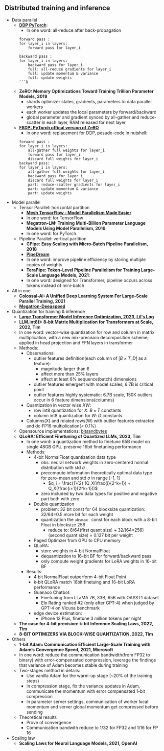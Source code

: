 
## Distributed training and inference

- Data parallel
    - **[DDP PyTorch](https://pytorch.org/tutorials/intermediate/ddp_tutorial.html)**: 
        - In one word: all-reduce after back-propagation
        ```
        forward pass :
        for layer_i in layers: 
            forward pass for layer_i
        
        backward pass :
        for layer_i in layers:
            backward pass for layer_i
            full: all-reduce gradients for layer_i
            full: update momentum & variance
            full: update weights
        ```å
        
    - **ZeRO: Memory Optimizations Toward Training Trillion Parameter Models, 2019**
        - shards optimizer states, gradients, parameters to data parallel workers
        - each worker updates the local parameters by forward/backward
        - global parameter and gradient synced by all-gather and reduce-scatter in each layer, RAM released for next layer
    - **[FSDP: PyTorch offical version of ZeRO](https://pytorch.org/blog/introducing-pytorch-fully-sharded-data-parallel-api/)**
        - In one word: replacement for DDP, pesudo-code in nutshell:
        ```
        forward pass :
        for layer_i in layers:
            all-gather full weights for layer_i
            forward pass for layer_i
            discard full weights for layer_i
        backward pass:
        for layer_i in layers:
            all-gather full weights for layer_i
            backward pass for layer_i
            discard full weights for layer_i
            part: reduce-scatter gradients for layer_i
            part: update momentum & variance
            part: update weights
        ```
- Model parallel
    - Tensor Parallel: horizontal partition
        - **[Mesh TensorFlow - Model Parallelism Made Easier](https://github.com/tensorflow/mesh)** 
        - In one word: for TensorFlow
        - **Megatron-LM: Training Multi-Billion Parameter Language Models Using Model Parallelism, 2019**
        - In one word: for PyTorch
    - Pipeline Parallel: vertical partition
        - **GPipe: Easy Scaling with Micro-Batch Pipeline Parallelism, 2018**
        - **[PipeDream](https://github.com/PipedreamHQ/pipedream)** 
        - In one word: improve pipeline efficiency by storing multiple copies of weights
        - **TeraPipe: Token-Level Pipeline Parallelism for Training Large-Scale Language Models, 2021**: 
        - In one word: designed for Transformer, pipeline occurs across tokens instead of mini-batch
- All in one
    - **Colossal-AI: A Unified Deep Learning System For Large-Scale Parallel Training, 2021**
    - **[Megatron-Deepspeed](https://github.com/microsoft/Megatron-DeepSpeed)** 
- Quantization for training & inference
    - **[Large Transformer Model Inference Optimization, 2023, Lil's Log](https://lilianweng.github.io/posts/2023-01-10-inference-optimization/)** 
    - **LLM.int8(): 8-bit Matrix Multiplication for Transformers at Scale, 2022, Tim**
    - In one word: vector-wise quantization for row and column in matrix multiplication, with a new mix-precision decomposition scheme; applied in head projection and FFN layers in transformer
    - Methods:
        - Observations:
          - outlier features definition(each column of $[B \times T, D]$ as a feature): 
            - magnitude larger than 6
            - affect more than 25% layers 
            - affect at least 6% sequence(batch) dimensions
          - outlier features emergent with model scales, 6.7B is critical point
          - outlier features highly systematic: 6.7B scale, 150K outliers occur in 6 feature dimensions(columns)
        - Quantization in vector wise $XW$: 
          - row int8 quantization for $X$: $B \times T$ constants
          - column int8 quantization for $W$: $D$ constants
        - Columns(X) and related rows(W) with outlier features extracted and do FP16 multiplication(< 0.1%)
    - Opensource implementations: [bitsandbytes](https://github.com/TimDettmers/bitsandbytes)
  - **QLoRA: Efficient Finetuning of Quantized LLMs, 2023, Tim**
    - In one word: a quantization method to finetune 65B model on single 48GB GPU, preserve 16bit finetuning performance
    - Methods:
      - 4-bit NormalFloat quantization data type
        - obs: neural network weights in zero-centered normal distribution with std $\sigma$
        - precompute information theoretically optimal data type for zero-mean and std $\sigma$ in range [-1, 1] 
          - $q_i = \frac{1}{2} (Q_X(\frac{i}{2^k+1}) + Q_X(\frac{i+1}{2^k+1}))$
        - zero included by two data types for positive and negative part both with zero
      - Double quantization
        - problem: 32 bit const for 64 blocksize quantization: 32/64=0.5 more bit for each weight
        - quantization the ```absmax ``` const for each block with a 8-bit Float in blocksize 256
          - reduce to: 8/64(first quant size) + 32/(64*256)(second quant size) = 0.127 bit per weight
      - Paged Optimzer from GPU to CPU memory
      - QLoRA: 
        - store weights in 4-bit NormalFloat
        - dequantization to 16-bit BF for forward/backward pass
        - only compute weight gradients for LoRA weights in 16-bit BF 
    - Results:
      - 4 bit NormalFloat outperform 4-bit Float Point
      - k-bit QLoRA match 16bit finetuing and 16-bit LoRA performance
      - Guanaco Chatbot:
        - Finetuning from LLaMA 7B, 33B, 65B with OASST1 dataset
        - Elo Rating ranked #2 (only after GPT-4) when judged by GPT-4 on Vicuna benchmark
      - edge device estimation:
        - iPhone 12 Plus, finetune 3 million tokens per night
  - **The case for 4-bit precision: k-bit Inference Scaling Laws, 2022, Tim**
  - **8-BIT OPTIMIZERS VIA BLOCK-WISE QUANTIZATION, 2022, Tim**
- Others
    - **1-bit Adam: Communication Efficient Large-Scale Training with Adam’s Convergence Speed, 2021, Microsoft**
    - In one word: reduce the communication bandwidth(from FP32 to binary) with error-compensated compression, leverage the findings that variance of Adam becomes stable during training
    - Two-stages method in details: 
        - Use vanilla Adam for the warm-up stage (~20% of the training steps)
        - In compression stage, fix the variance updates in Adam, communicate the momentum with error compensated 1-bit compression
        - In parameter server settings, communication of worker local momentum and server global momentum get compressed before sending
    - Theoretical results
        - Prove of convergence
        - Communication bandwith reduce to 1/32 for FP32 and 1/16 for FP 16 
- Scaling law
  - **Scaling Laws for Neural Language Models, 2021, OpenAI**